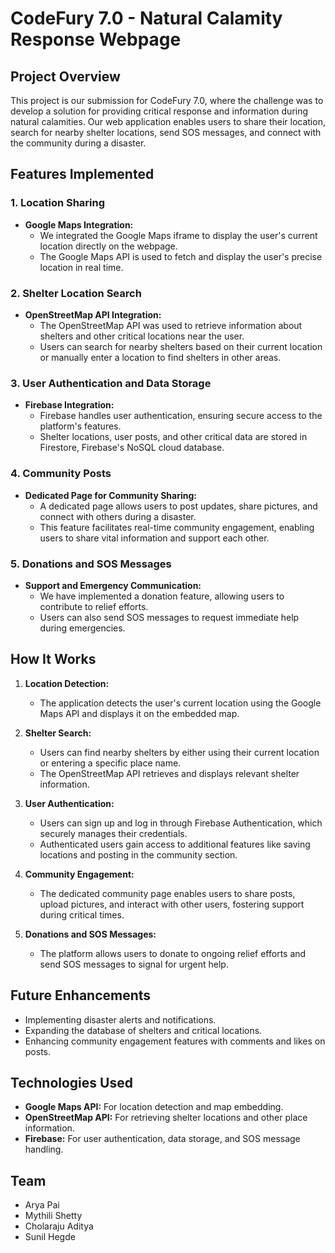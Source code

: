 
# CodeFury 7.0 - Natural Calamity Response Webpage

## Project Overview

This project is our submission for CodeFury 7.0, where the challenge was to develop a solution for providing critical response and information during natural calamities. Our web application enables users to share their location, search for nearby shelter locations, send SOS messages, and connect with the community during a disaster.

## Features Implemented

### 1. Location Sharing
- **Google Maps Integration:**
  - We integrated the Google Maps iframe to display the user's current location directly on the webpage.
  - The Google Maps API is used to fetch and display the user's precise location in real time.

### 2. Shelter Location Search
- **OpenStreetMap API Integration:**
  - The OpenStreetMap API was used to retrieve information about shelters and other critical locations near the user.
  - Users can search for nearby shelters based on their current location or manually enter a location to find shelters in other areas.

### 3. User Authentication and Data Storage
- **Firebase Integration:**
  - Firebase handles user authentication, ensuring secure access to the platform's features.
  - Shelter locations, user posts, and other critical data are stored in Firestore, Firebase's NoSQL cloud database.

### 4. Community Posts
- **Dedicated Page for Community Sharing:**
  - A dedicated page allows users to post updates, share pictures, and connect with others during a disaster.
  - This feature facilitates real-time community engagement, enabling users to share vital information and support each other.

### 5. Donations and SOS Messages
- **Support and Emergency Communication:**
  - We have implemented a donation feature, allowing users to contribute to relief efforts.
  - Users can also send SOS messages to request immediate help during emergencies.

## How It Works

1. **Location Detection:**
   - The application detects the user's current location using the Google Maps API and displays it on the embedded map.

2. **Shelter Search:**
   - Users can find nearby shelters by either using their current location or entering a specific place name.
   - The OpenStreetMap API retrieves and displays relevant shelter information.

3. **User Authentication:**
   - Users can sign up and log in through Firebase Authentication, which securely manages their credentials.
   - Authenticated users gain access to additional features like saving locations and posting in the community section.

4. **Community Engagement:**
   - The dedicated community page enables users to share posts, upload pictures, and interact with other users, fostering support during critical times.

5. **Donations and SOS Messages:**
   - The platform allows users to donate to ongoing relief efforts and send SOS messages to signal for urgent help.

## Future Enhancements
- Implementing disaster alerts and notifications.
- Expanding the database of shelters and critical locations.
- Enhancing community engagement features with comments and likes on posts.

## Technologies Used
- **Google Maps API:** For location detection and map embedding.
- **OpenStreetMap API:** For retrieving shelter locations and other place information.
- **Firebase:** For user authentication, data storage, and SOS message handling.

## Team
- Arya Pai  
- Mythili Shetty  
- Cholaraju Aditya  
- Sunil Hegde
